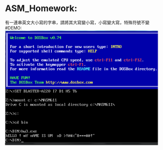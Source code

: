 # ASM_Homework:
有一連串英文大小寫的字串，請將其大寫變小寫，小寫變大寫，特殊符號不變
#DEMO:
<img src="https://github.com/unromanticman/ASM_Homework/blob/master/HW03/demo.png"/>
